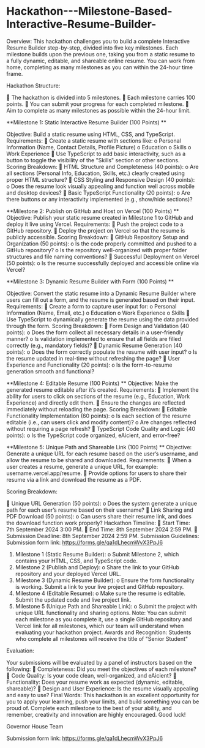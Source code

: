 # Hackathon---Milestone-Based-Interactive-Resume-Builder-

Overview: 
This hackathon challenges you to build a complete Interactive Resume Builder step-by-step, 
divided into five key milestones. Each milestone builds upon the previous one, taking you from a 
static resume to a fully dynamic, editable, and shareable online resume. You can work from home, 
completing as many milestones as you can within the 24-hour time frame. 

Hackathon Structure: 

 The hackathon is divided into 5 milestones. 
 Each milestone carries 100 points. 
 You can submit your progress for each completed milestone. 
 Aim to complete as many milestones as possible within the 24-hour limit. 


**Milestone 1: Static Interactive Resume Builder (100 Points) **

Objective: 
Build a static resume using HTML, CSS, and TypeScript. 
Requirements: 
 Create a static resume with sections like: 
o Personal Information (Name, Contact Details, Profile Picture) 
o Education 
o Skills 
o Work Experience 
 Use TypeScript to add basic interactivity, such as a button to toggle the visibility of the 
"Skills" section or other sections. 
Scoring Breakdown: 
 HTML Structure and Completeness (40 points): 
o Are all sections (Personal Info, Education, Skills, etc.) clearly created using proper 
HTML structure? 
 CSS Styling and Responsive Design (40 points): 
o Does the resume look visually appealing and function well across mobile and 
desktop devices? 
 Basic TypeScript Functionality (20 points): 
o Are there buttons or any interactivity implemented (e.g., show/hide sections)? 


**Milestone 2: Publish on GitHub and Host on Vercel (100 Points) **
Objective: 
Publish your static resume created in Milestone 1 to GitHub and deploy it live using Vercel. 
Requirements: 
 Push the project code to a GitHub repository. 
 Deploy the project on Vercel so that the resume is publicly accessible. 
Scoring Breakdown: 
 GitHub Repository Setup and Organization (50 points): 
o Is the code properly committed and pushed to a GitHub repository? 
o Is the repository well-organized with proper folder structures and file naming 
conventions? 
 Successful Deployment on Vercel (50 points): 
o Is the resume successfully deployed and accessible online via Vercel? 

**Milestone 3: Dynamic Resume Builder with Form (100 Points) **

Objective: 
Convert the static resume into a Dynamic Resume Builder where users can fill out a form, and the 
resume is generated based on their input. 
Requirements: 
 Create a form to capture user input for: 
o Personal Information (Name, Email, etc.) 
o Education 
o Work Experience 
o Skills 
 Use TypeScript to dynamically generate the resume using the data provided through the 
form. 
Scoring Breakdown: 
 Form Design and Validation (40 points): 
o Does the form collect all necessary details in a user-friendly manner? 
o Is validation implemented to ensure that all fields are filled correctly (e.g., 
mandatory fields)? 
 Dynamic Resume Generation (40 points): 
o Does the form correctly populate the resume with user input? 
o Is the resume updated in real-time without refreshing the page? 
 User Experience and Functionality (20 points): 
o Is the form-to-resume generation smooth and functional? 



**Milestone 4: Editable Resume (100 Points) **
Objective: 
Make the generated resume editable after it’s created. 
Requirements: 
 Implement the ability for users to click on sections of the resume (e.g., Education, Work 
Experience) and directly edit them. 
 Ensure the changes are reflected immediately without reloading the page. 
Scoring Breakdown: 
 Editable Functionality Implementation (60 points): 
o Is each section of the resume editable (i.e., can users click and modify content)? 
o Are changes reflected without requiring a page refresh? 
 TypeScript Code Quality and Logic (40 points): 
o Is the TypeScript code organized, eAicient, and error-free? 




**Milestone 5: Unique Path and Shareable Link (100 Points) **
Objective: 
Generate a unique URL for each resume based on the user’s username, and allow the resume to be 
shared and downloaded. 
Requirements: 
 When a user creates a resume, generate a unique URL, for example: 
username.vercel.app/resume. 
 Provide options for users to share their resume via a link and download the resume as a 
PDF. 

Scoring Breakdown: 


 Unique URL Generation (50 points): 
o Does the system generate a unique path for each user’s resume based on their 
username? 
 Link Sharing and PDF Download (50 points): 
o Can users share their resume link, and does the download function work properly? 
Hackathon Timeline: 
 Start Time: 7th September 2024 3:00 PM. 
 End Time: 8th September 2024 2:59 PM. 
 Submission Deadline: 8th September 2024 2:59 PM. 
Submission Guidelines: 
Submission form link: https://forms.gle/qa1dLhecmWvX3PpJ6 
1. Milestone 1 (Static Resume Builder): 
o Submit Milestone 2, which contains your HTML, CSS, and TypeScript code. 
2. Milestone 2 (Publish and Deploy): 
o Share the link to your GitHub repository and your deployed Vercel URL. 
3. Milestone 3 (Dynamic Resume Builder): 
o Ensure the form functionality is working. Submit a link to your live project and 
GitHub repository. 
4. Milestone 4 (Editable Resume): 
o Make sure the resume is editable. Submit the updated code and live project link. 
5. Milestone 5 (Unique Path and Shareable Link): 
o Submit the project with unique URL functionality and sharing options. 
Note: You can submit each milestone as you complete it, use a single GitHub repository and Vercel 
link for all milestones, which our team will understand when evaluating your hackathon project.
 Awards and Recognition: 
Students who complete all milestones will receive the title of "Senior Student"  

Evaluation: 

Your submissions will be evaluated by a panel of instructors based on the following: 
 Completeness: Did you meet the objectives of each milestone? 
 Code Quality: Is your code clean, well-organized, and eAicient? 
 Functionality: Does your resume work as expected (dynamic, editable, shareable)? 
 Design and User Experience: Is the resume visually appealing and easy to use? 
Final Words: 
This hackathon is an excellent opportunity for you to apply your learning, push your limits, and build 
something you can be proud of. Complete each milestone to the best of your ability, and remember, 
creativity and innovation are highly encouraged. Good luck! 

Governor House Team 

Submission form link: 
https://forms.gle/qa1dLhecmWvX3PpJ6
